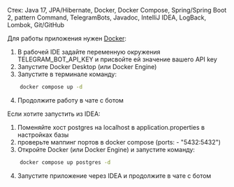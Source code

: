 
Стек: Java 17, JPA/Hibernate, Docker, Docker Compose, Spring/Spring Boot 2, pattern Command, TelegramBots, Javadoc, IntelliJ IDEA,
LogBack, Lombok, Git/GitHub

Для работы приложения нужен [Docker](https://www.docker.comhttps://www.docker.com):

1. В рабочей IDE задайте переменную окружения TELEGRAM_BOT_API_KEY и присвойте ей значение вашего API key
2. Запустите Docker Desktop (или Docker Engine)
3. Запустите в терминале команду:  
```bash
    docker compose up -d
```
4. Продолжите работу в чате с ботом

Если хотите запустить из IDEA:
1. Поменяйте хост postgres на localhost в application.properties в настройках базы
2. проверьте маппинг портов в docker compose (ports: - "5432:5432")
3. Откройте Docker (или Docker Engine) и запустите команду:
```bash
    docker compose up postgres -d
``` 
4. Запустите приложение через IDEA и продолжите в чате с ботом

